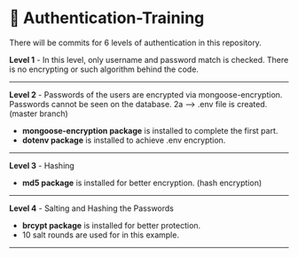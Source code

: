 # 🔐 Authentication-Training

There will be commits for 6 levels of authentication in this repository.

**Level 1** - In this level, only username and password match is checked. There is no encrypting or such algorithm behind the code.

---

**Level 2** - Passwords of the users are encrypted via mongoose-encryption. Passwords cannot be seen on the database. 2a --> .env file is created. (master branch)
* **mongoose-encryption package** is installed to complete the first part.
* **dotenv package** is installed to achieve .env encryption.

---

**Level 3** - Hashing
* **md5 package** is installed for better encryption. (hash encryption)

---

**Level 4** - Salting and Hashing the Passwords
* **brcypt package** is installed for better protection. 
* 10 salt rounds are used for in this example.

---
